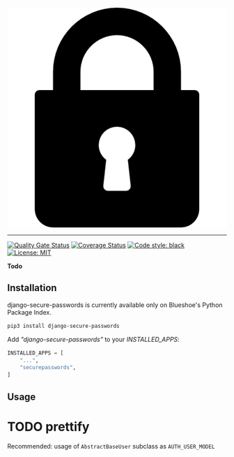 ![django-secure-passwords logo](https://github.com//Blueshoe/django-secure-passwords/raw/master/docs/_static/img/logo.png)

--------------------------------------------------------------------------------
[![Quality Gate Status](https://sonarcloud.io/api/project_badges/measure?project=Blueshoe_django-secure-passwords&metric=alert_status)](https://sonarcloud.io/dashboard?id=Blueshoe_django-secure-passwords)
[![Coverage Status](https://coveralls.io/repos/github/Blueshoe/django-secure-passwords/badge.svg?branch=master)](https://coveralls.io/github/Blueshoe/django-secure-passwords?branch=master)
[![Code style: black](https://img.shields.io/badge/code%20style-black-000000.svg)](https://github.com/psf/black)
[![License: MIT](https://img.shields.io/badge/License-MIT-yellow.svg)](https://opensource.org/licenses/MIT)


**Todo**


## Installation

django-secure-passwords is currently available only on Blueshoe's Python Package Index.
```bash
pip3 install django-secure-passwords
```

Add *"django-secure-passwords"* to your *INSTALLED_APPS*: 
```python
INSTALLED_APPS = [
    "...",
    "securepasswords",
]
```

## Usage

# TODO prettify
Recommended: usage of `AbstractBaseUser` subclass as `AUTH_USER_MODEL`

